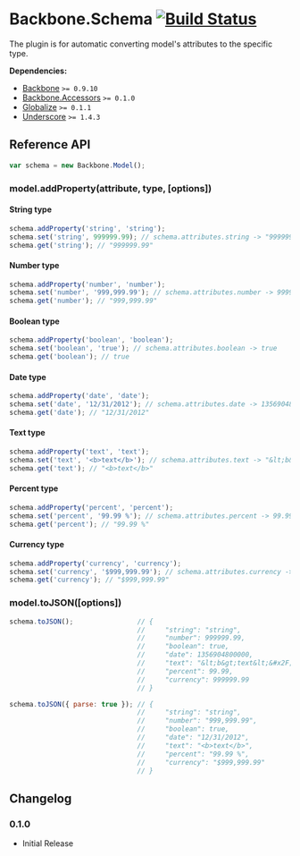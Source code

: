 [lnk]: https://travis-ci.org/DreamTheater/Backbone.Schema
[img]: https://secure.travis-ci.org/DreamTheater/Backbone.Schema.png

# Backbone.Schema [![Build Status][img]][lnk]
The plugin is for automatic converting model's attributes to the specific type.

**Dependencies:**

  - [Backbone](https://github.com/documentcloud/backbone) `>= 0.9.10`
  - [Backbone.Accessors](https://github.com/DreamTheater/Backbone.Accessors) `>= 0.1.0`
  - [Globalize](https://github.com/jquery/globalize) `>= 0.1.1`
  - [Underscore](https://github.com/documentcloud/underscore) `>= 1.4.3`

## Reference API
```js
var schema = new Backbone.Model();
```

### model.addProperty(attribute, type, [options])
#### String type
```js
schema.addProperty('string', 'string');
schema.set('string', 999999.99); // schema.attributes.string -> "999999.99"
schema.get('string'); // "999999.99"
```

#### Number type
```js
schema.addProperty('number', 'number');
schema.set('number', '999,999.99'); // schema.attributes.number -> 999999.99
schema.get('number'); // "999,999.99"
```

#### Boolean type
```js
schema.addProperty('boolean', 'boolean');
schema.set('boolean', 'true'); // schema.attributes.boolean -> true
schema.get('boolean'); // true
```

#### Date type
```js
schema.addProperty('date', 'date');
schema.set('date', '12/31/2012'); // schema.attributes.date -> 1356904800000
schema.get('date'); // "12/31/2012"
```

#### Text type
```js
schema.addProperty('text', 'text');
schema.set('text', '<b>text</b>'); // schema.attributes.text -> "&lt;b&gt;text&lt;&#x2F;b&gt;"
schema.get('text'); // "<b>text</b>"
```

#### Percent type
```js
schema.addProperty('percent', 'percent');
schema.set('percent', '99.99 %'); // schema.attributes.percent -> 99.99
schema.get('percent'); // "99.99 %"
```

#### Currency type
```js
schema.addProperty('currency', 'currency');
schema.set('currency', '$999,999.99'); // schema.attributes.currency -> 999999.99
schema.get('currency'); // "$999,999.99"
```

### model.toJSON([options])
```js
schema.toJSON();                // {
                                //     "string": "string",
                                //     "number": 999999.99,
                                //     "boolean": true,
                                //     "date": 1356904800000,
                                //     "text": "&lt;b&gt;text&lt;&#x2F;b&gt;",
                                //     "percent": 99.99,
                                //     "currency": 999999.99
                                // }

schema.toJSON({ parse: true }); // {
                                //     "string": "string",
                                //     "number": "999,999.99",
                                //     "boolean": true,
                                //     "date": "12/31/2012",
                                //     "text": "<b>text</b>",
                                //     "percent": "99.99 %",
                                //     "currency": "$999,999.99"
                                // }
```

## Changelog
### 0.1.0
  - Initial Release
